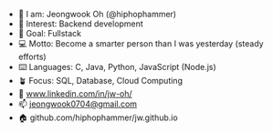- 👋 I am:      Jeongwook Oh (@hiphophammer)
- 👀 Interest:  Backend development
- 🧗 Goal:      Fullstack
- 💻 Motto:     Become a smarter person than I was yesterday (steady efforts)
- ⌨️ Languages: C, Java, Python, JavaScript (Node.js)
- 🪴 Focus:     SQL, Database, Cloud Computing
- 👥 www.linkedin.com/in/jw-oh/
- 📫 jeongwook0704@gmail.com
- 🏠 github.com/hiphophammer/jw.github.io

<!---
hiphophammer/hiphophammer is a ✨ special ✨ repository because its `README.md` (this file) appears on your GitHub profile.
You can click the Preview link to take a look at your changes.
--->
